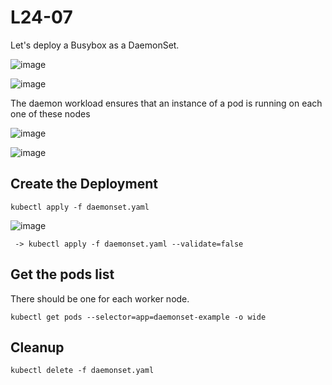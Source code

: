 # L24-07

Let's deploy a Busybox as a DaemonSet.

![image](https://github.com/user-attachments/assets/90a5d93e-98a7-405f-b304-fba66638f073)

![image](https://github.com/user-attachments/assets/436581a7-37c3-4698-8f81-a3cafd9b24f4)

The daemon workload ensures that an instance of a pod is running on each one of these nodes

![image](https://github.com/user-attachments/assets/57cf9391-02a0-45c0-944f-ee8fb9d2fd1a)

![image](https://github.com/user-attachments/assets/87fc0942-4fa1-445d-b5ec-9c8f54bb59d8)

## Create the Deployment

    kubectl apply -f daemonset.yaml
    
![image](https://github.com/user-attachments/assets/fd6d9f2f-d6cb-4937-8cad-301b1b0de223)

     -> kubectl apply -f daemonset.yaml --validate=false

## Get the pods list

There should be one for each worker node.

    kubectl get pods --selector=app=daemonset-example -o wide

## Cleanup

    kubectl delete -f daemonset.yaml
